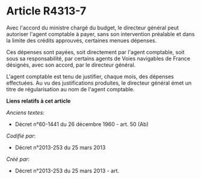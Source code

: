 # Article R4313-7

Avec l'accord du ministre chargé du budget, le directeur général peut autoriser l'agent comptable à payer, sans son
intervention préalable et dans la limite des crédits approuvés, certaines menues dépenses.

Ces dépenses sont payées, soit directement par l'agent comptable, soit sous sa responsabilité, par certains agents de Voies
navigables de France désignés, avec son accord, par le directeur général.

L'agent comptable est tenu de justifier, chaque mois, des dépenses effectuées. Au vu des justifications produites, le
directeur général émet un titre de régularisation au nom de l'agent comptable.

**Liens relatifs à cet article**

_Anciens textes_:

  - Décret n°60-1441 du 26 décembre 1960 - art. 50 (Ab)

_Codifié par_:

  - Décret n°2013-253 du 25 mars 2013

_Créé par_:

  - Décret n°2013-253 du 25 mars 2013 - art.
